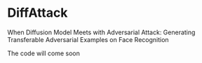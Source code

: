 # DiffAttack
When Diffusion Model Meets with Adversarial Attack: Generating Transferable Adversarial Examples on Face Recognition

The code will come soon
